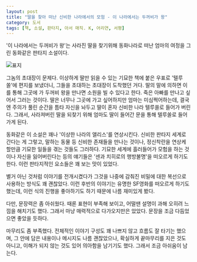 ```yaml
---
layout: post
title: "딸을 찾아 떠난 신비한 나라에서의 모험 - 이 나라에서는 두꺼비가 왕"
category: 도서
tags: [책, 소설, 판타지, 아서 매직. K, 어리연, 서평]
---
```


'이 나라에서는 두꺼비가 왕'는
사라진 딸을 찾기위해 동화나라로 떠난 엄마의 여정을 그린 동화같은 판타지 소설이다.

![표지](https://lh3.googleusercontent.com/t_pnT_mH6iamClJz8vIEhNtegUuYG2vIqTLbz6bTzObqhtc0hlaRppJ-WjArxRz4RF6nu7N-fBVgJg=s480)

그놈의 초대장이 문제다.
이상하게 딸만 읽을 수 있는 기묘한 책에 붙은 우표로 '텔루쏠'에 편지를 보냈더니,
그들을 초대하는 초대장이 도착했던 거다.
딸의 말에 의하면 이를 통해 그곳에 가 두꺼비 왕을 만나면 소원을 빌 수 있다고 한다.
죽은 아빠를 만나고 싶어서 그러는 것이다.
딸은 너무나 그곳에 가고 싶어하지만 엄마는 미심쩍어하는데,
결국엔 주의가 풀린 순간을 틈타 자신을 놔두고 딸이 혼자 신비한 나라 텔루쏠로 들어가 버린다.
그래서, 사라져버린 딸을 되찾기 위해 엄마도 딸이 들어간 문을 통해 텔루쏠로 들어가게 된다.

동화같은 이 소설은 꽤나 '이상한 나라의 앨리스'를 연상시킨다.
신비한 판타지 세계로 간다는 게 그렇고,
말하는 동물 등 신비한 존재들을 만나는 것이나,
정신착란을 연상케 할만큼 기묘한 일들을 겪는 것들도 그러하다.
기묘한 세계에 흘러들어가 모험을 하는 것이나 자신을 잃어버린다는 등의 얘기들은
'센과 치히로의 행방불명'을 떠오르게 하기도 한다.
이런 판타지적인 요소들은 꽤 보는 맛이 있었다.

별거 아닌 것처럼 이야기를 전개시켰다가
그것을 나중에 감춰진 비밀에 대한 복선으로 사용하는 방식도 꽤 괜찮았다.
이런 후반의 이야기는 유명한 SF영화를 떠오르게 하기도 했는데,
이런 식의 진행을 좋아하기도 하기 때문에 나름 재미있게 봤다.

다만, 문장력은 좀 아쉬웠다.
때론 표현이 부족해 보이고, 어떨땐 설명이 과해 오히려 느낌을 해치기도 했다.
그래서 마냥 매력적으로 다가오지만은 았았다.
문장을 조금 다듬었으면 좋았을 듯하다.

마무리도 좀 부족했다.
전체적인 이야기 구성도 꽤 나쁘지 않고 흐름도 잘 타기는 했으며,
그 안에 담은 내용이나 메시지도 나름 괜찮았으나,
확실하게 끝마무리를 지은 것도 아니고,
이해가 되지 않는 것도 있어 의아함을 남기기도 했다.
그래서 조금 아쉬움이 남는다.
